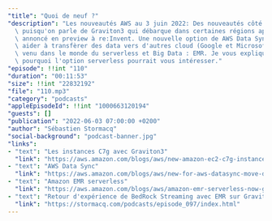 ```yaml
---
"title": "Quoi de neuf ?"
"description": "Les nouveautés AWS au 3 juin 2022: Des nouveautés côté infrastructure\
  \ puisqu'on parle de Graviton3 qui débarque dans certaines régions après avoir éte\
  \ annoncé en preview à re:Invent. Une nouvelle option de AWS Data Sync pour vous\
  \ aider à transfèrer des data vers d'autres cloud (Google et Microsoft) et un nouveau\
  \ venu dans le monde du serverless et Big Data : EMR. Je vous explique ce que c'est\
  \ pourquoi l'option serverless pourrait vous intéresser."
"episode": !!int "110"
"duration": "00:11:53"
"size": !!int "22832192"
"file": "110.mp3"
"category": "podcasts"
"appleEpisodeId": !!int "1000663120194"
"guests": []
"publication": "2022-06-03 07:00:00 +0200"
"author": "Sébastien Stormacq"
"social-background": "podcast-banner.jpg"
"links":
- "text": "Les instances C7g avec Graviton3"
  "link": "https://aws.amazon.com/blogs/aws/new-amazon-ec2-c7g-instances-powered-by-aws-graviton3-processors/"
- "text": "AWS Data Sync"
  "link": "https://aws.amazon.com/blogs/aws/new-for-aws-datasync-move-data-between-aws-and-google-cloud-storage-or-aws-and-microsoft-azure-files/"
- "text": "Amazon EMR serverless"
  "link": "https://aws.amazon.com/blogs/aws/amazon-emr-serverless-now-generally-available-run-big-data-applications-without-managing-servers/"
- "text": "Retour d'expérience de BedRock Streaming avec EMR sur Graviton"
  "link": "https://stormacq.com/podcasts/episode_097/index.html"
---
```


